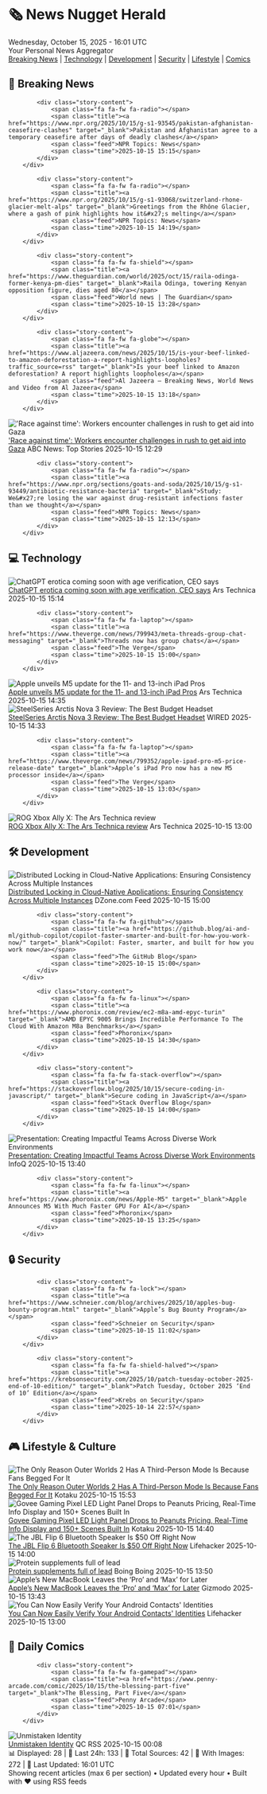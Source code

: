 <!-- Processing 54 RSS feeds at 2025-10-15 16:01:39 UTC -->
<!-- Processing: Penny Arcade -->
<!-- Processing: Poorly Drawn Lines -->
<!-- Processing: Dilbert -->
<!-- Processing: Cyanide & Happiness -->
<!-- Processing: Girl Genius -->
<!-- Processing: CNN Breaking News -->
<!-- Processing: BBC World News -->
<!-- Processing: NPR News -->
<!-- Processing: Sky News World -->
<!-- Processing: The Verge -->
<!-- Processing: Ars Technica -->
<!-- Processing: O'Reilly Radar -->
<!-- Processing: Hacker News -->
<!-- Processing: StackOverflow Blog -->
<!-- Processing: It's FOSS -->
<!-- Processing: OMG! Ubuntu -->
<!-- Processing: GitHub Blog -->
<!-- Processing: GitLab Blog -->
<!-- Processing: DZone -->
<!-- Processing: Coding Horror -->
<!-- Processing: The Pragmatic Engineer -->
<!-- Processing: Kotaku -->
<!-- Processing: Krebs on Security -->
<!-- Processing: Schneier on Security -->
<!-- Generated 4 new posts out of 24 feeds processed -->
<div class="newspaper-header">
    <h1 class="newspaper-title">🗞️ News Nugget Herald</h1>
    <div class="newspaper-date">Wednesday, October 15, 2025 - 16:01 UTC</div>
    <div class="newspaper-subtitle">Your Personal News Aggregator</div>
</div>

<div class="newspaper-nav">
    <a href="#breaking">Breaking News</a> |
    <a href="#tech">Technology</a> |
    <a href="#dev">Development</a> |
    <a href="#security">Security</a> |
    <a href="#lifestyle">Lifestyle</a> |
    <a href="#webcomics">Comics</a>
</div>

<div class="news-section breaking-news" id="breaking">
<h2 class="section-header">🚨 Breaking News</h2>
<div class="stories-container">
<div class="story">
            
            <div class="story-content">
                <span class="fa fa-fw fa-radio"></span>
                <span class="title"><a href="https://www.npr.org/2025/10/15/g-s1-93545/pakistan-afghanistan-ceasefire-clashes" target="_blank">Pakistan and Afghanistan agree to a temporary ceasefire after days of deadly clashes</a></span>
                <span class="feed">NPR Topics: News</span>
                <span class="time">2025-10-15 15:15</span>
            </div>
        </div>
<div class="story">
            
            <div class="story-content">
                <span class="fa fa-fw fa-radio"></span>
                <span class="title"><a href="https://www.npr.org/2025/10/15/g-s1-93068/switzerland-rhone-glacier-melt-alps" target="_blank">Greetings from the Rhône Glacier, where a gash of pink highlights how it&#x27;s melting</a></span>
                <span class="feed">NPR Topics: News</span>
                <span class="time">2025-10-15 14:19</span>
            </div>
        </div>
<div class="story">
            
            <div class="story-content">
                <span class="fa fa-fw fa-shield"></span>
                <span class="title"><a href="https://www.theguardian.com/world/2025/oct/15/raila-odinga-former-kenya-pm-dies" target="_blank">Raila Odinga, towering Kenyan opposition figure, dies aged 80</a></span>
                <span class="feed">World news | The Guardian</span>
                <span class="time">2025-10-15 13:28</span>
            </div>
        </div>
<div class="story">
            
            <div class="story-content">
                <span class="fa fa-fw fa-globe"></span>
                <span class="title"><a href="https://www.aljazeera.com/news/2025/10/15/is-your-beef-linked-to-amazon-deforestation-a-report-highlights-loopholes?traffic_source=rss" target="_blank">Is your beef linked to Amazon deforestation? A report highlights loopholes</a></span>
                <span class="feed">Al Jazeera – Breaking News, World News and Video from Al Jazeera</span>
                <span class="time">2025-10-15 13:18</span>
            </div>
        </div>
<div class="story">
            <img src="https://s.abcnews.com/images/International/israel-gaza-1-rt-gmh-251014_1760448196699_hpMain_4x3t_384.jpg" alt="&#x27;Race against time&#x27;: Workers encounter challenges in rush to get aid into Gaza" class="story-image" loading="lazy" onerror="this.style.display='none'">
            <div class="story-content">
                <span class="fa fa-fw fa-tv"></span>
                <span class="title"><a href="https://abcnews.go.com/Health/humanitarian-workers-detail-challenges-aid-gaza-despite-ceasefire/story?id=126524019" target="_blank">&#x27;Race against time&#x27;: Workers encounter challenges in rush to get aid into Gaza</a></span>
                <span class="feed">ABC News: Top Stories</span>
                <span class="time">2025-10-15 12:29</span>
            </div>
        </div>
<div class="story">
            
            <div class="story-content">
                <span class="fa fa-fw fa-radio"></span>
                <span class="title"><a href="https://www.npr.org/sections/goats-and-soda/2025/10/15/g-s1-93449/antibiotic-resistance-bacteria" target="_blank">Study: We&#x27;re losing the war against drug-resistant infections faster than we thought</a></span>
                <span class="feed">NPR Topics: News</span>
                <span class="time">2025-10-15 12:13</span>
            </div>
        </div>
</div>
</div>
<div class="news-section tech-news" id="tech">
<h2 class="section-header">💻 Technology</h2>
<div class="stories-container">
<div class="story">
            <img src="https://cdn.arstechnica.net/wp-content/uploads/2023/12/openai-math-apples-500x500.jpg" alt="ChatGPT erotica coming soon with age verification, CEO says" class="story-image" loading="lazy" onerror="this.style.display='none'">
            <div class="story-content">
                <span class="fa fa-fw fa-cog"></span>
                <span class="title"><a href="https://arstechnica.com/ai/2025/10/chatgpt-will-soon-allow-erotic-chats-for-verified-adults-only/" target="_blank">ChatGPT erotica coming soon with age verification, CEO says</a></span>
                <span class="feed">Ars Technica</span>
                <span class="time">2025-10-15 15:14</span>
            </div>
        </div>
<div class="story">
            
            <div class="story-content">
                <span class="fa fa-fw fa-laptop"></span>
                <span class="title"><a href="https://www.theverge.com/news/799943/meta-threads-group-chat-messaging" target="_blank">Threads now has group chats</a></span>
                <span class="feed">The Verge</span>
                <span class="time">2025-10-15 15:00</span>
            </div>
        </div>
<div class="story">
            <img src="https://cdn.arstechnica.net/wp-content/uploads/2025/10/Apple-iPad-Pro-hero-251015-500x500.jpg" alt="Apple unveils M5 update for the 11- and 13-inch iPad Pros" class="story-image" loading="lazy" onerror="this.style.display='none'">
            <div class="story-content">
                <span class="fa fa-fw fa-cog"></span>
                <span class="title"><a href="https://arstechnica.com/gadgets/2025/10/apple-unveils-m5-update-for-the-11-and-13-inch-ipad-pros/" target="_blank">Apple unveils M5 update for the 11- and 13-inch iPad Pros</a></span>
                <span class="feed">Ars Technica</span>
                <span class="time">2025-10-15 14:35</span>
            </div>
        </div>
<div class="story">
            <img src="https://media.wired.com/photos/68eece76eadc50eb0ecc741e/master/pass/Review-%20SteelSeries%20Arctis%20Nova%203%20Gaming%20Headset.png" alt="SteelSeries Arctis Nova 3 Review: The Best Budget Headset" class="story-image" loading="lazy" onerror="this.style.display='none'">
            <div class="story-content">
                <span class="fa fa-fw fa-bolt"></span>
                <span class="title"><a href="https://www.wired.com/review/steelseries-arctis-nova-3-review/" target="_blank">SteelSeries Arctis Nova 3 Review: The Best Budget Headset</a></span>
                <span class="feed">WIRED</span>
                <span class="time">2025-10-15 14:33</span>
            </div>
        </div>
<div class="story">
            
            <div class="story-content">
                <span class="fa fa-fw fa-laptop"></span>
                <span class="title"><a href="https://www.theverge.com/news/799352/apple-ipad-pro-m5-price-release-date" target="_blank">Apple’s iPad Pro now has a new M5 processor inside</a></span>
                <span class="feed">The Verge</span>
                <span class="time">2025-10-15 13:03</span>
            </div>
        </div>
<div class="story">
            <img src="https://cdn.arstechnica.net/wp-content/uploads/2025/10/rogpromo-500x500-1760476764.jpg" alt="ROG Xbox Ally X: The Ars Technica review" class="story-image" loading="lazy" onerror="this.style.display='none'">
            <div class="story-content">
                <span class="fa fa-fw fa-cog"></span>
                <span class="title"><a href="https://arstechnica.com/gaming/2025/10/rog-xbox-ally-x-the-ars-technica-review/" target="_blank">ROG Xbox Ally X: The Ars Technica review</a></span>
                <span class="feed">Ars Technica</span>
                <span class="time">2025-10-15 13:00</span>
            </div>
        </div>
</div>
</div>
<div class="news-section dev-news" id="dev">
<h2 class="section-header">🛠️ Development</h2>
<div class="stories-container">
<div class="story">
            <img src="https://dz2cdn1.dzone.com/thumbnail?fid=18699311&w=600" alt="Distributed Locking in Cloud-Native Applications: Ensuring Consistency Across Multiple Instances" class="story-image" loading="lazy" onerror="this.style.display='none'">
            <div class="story-content">
                <span class="fa fa-fw fa-newspaper"></span>
                <span class="title"><a href="https://dzone.com/articles/distributed-locking-cloud-native-applications" target="_blank">Distributed Locking in Cloud-Native Applications: Ensuring Consistency Across Multiple Instances</a></span>
                <span class="feed">DZone.com Feed</span>
                <span class="time">2025-10-15 15:00</span>
            </div>
        </div>
<div class="story">
            
            <div class="story-content">
                <span class="fa fa-fw fa-github"></span>
                <span class="title"><a href="https://github.blog/ai-and-ml/github-copilot/copilot-faster-smarter-and-built-for-how-you-work-now/" target="_blank">Copilot: Faster, smarter, and built for how you work now</a></span>
                <span class="feed">The GitHub Blog</span>
                <span class="time">2025-10-15 15:00</span>
            </div>
        </div>
<div class="story">
            
            <div class="story-content">
                <span class="fa fa-fw fa-linux"></span>
                <span class="title"><a href="https://www.phoronix.com/review/ec2-m8a-amd-epyc-turin" target="_blank">AMD EPYC 9005 Brings Incredible Performance To The Cloud With Amazon M8a Benchmarks</a></span>
                <span class="feed">Phoronix</span>
                <span class="time">2025-10-15 14:30</span>
            </div>
        </div>
<div class="story">
            
            <div class="story-content">
                <span class="fa fa-fw fa-stack-overflow"></span>
                <span class="title"><a href="https://stackoverflow.blog/2025/10/15/secure-coding-in-javascript/" target="_blank">Secure coding in JavaScript</a></span>
                <span class="feed">Stack Overflow Blog</span>
                <span class="time">2025-10-15 14:00</span>
            </div>
        </div>
<div class="story">
            <img src="https://res.infoq.com/presentations/team-diversity-productivity/en/mediumimage/natan-zabkar-nordberg-medium-1757666105109.jpg" alt="Presentation: Creating Impactful Teams Across Diverse Work Environments" class="story-image" loading="lazy" onerror="this.style.display='none'">
            <div class="story-content">
                <span class="fa fa-fw fa-info-circle"></span>
                <span class="title"><a href="https://www.infoq.com/presentations/team-diversity-productivity/?utm_campaign=infoq_content&utm_source=infoq&utm_medium=feed&utm_term=global" target="_blank">Presentation: Creating Impactful Teams Across Diverse Work Environments</a></span>
                <span class="feed">InfoQ</span>
                <span class="time">2025-10-15 13:40</span>
            </div>
        </div>
<div class="story">
            
            <div class="story-content">
                <span class="fa fa-fw fa-linux"></span>
                <span class="title"><a href="https://www.phoronix.com/news/Apple-M5" target="_blank">Apple Announces M5 With Much Faster GPU For AI</a></span>
                <span class="feed">Phoronix</span>
                <span class="time">2025-10-15 13:25</span>
            </div>
        </div>
</div>
</div>
<div class="news-section security-news" id="security">
<h2 class="section-header">🔒 Security</h2>
<div class="stories-container">
<div class="story">
            
            <div class="story-content">
                <span class="fa fa-fw fa-lock"></span>
                <span class="title"><a href="https://www.schneier.com/blog/archives/2025/10/apples-bug-bounty-program.html" target="_blank">Apple’s Bug Bounty Program</a></span>
                <span class="feed">Schneier on Security</span>
                <span class="time">2025-10-15 11:02</span>
            </div>
        </div>
<div class="story">
            
            <div class="story-content">
                <span class="fa fa-fw fa-shield-halved"></span>
                <span class="title"><a href="https://krebsonsecurity.com/2025/10/patch-tuesday-october-2025-end-of-10-edition/" target="_blank">Patch Tuesday, October 2025 ‘End of 10’ Edition</a></span>
                <span class="feed">Krebs on Security</span>
                <span class="time">2025-10-14 22:57</span>
            </div>
        </div>
</div>
</div>
<div class="news-section lifestyle-news" id="lifestyle">
<h2 class="section-header">🎮 Lifestyle & Culture</h2>
<div class="stories-container">
<div class="story">
            <img src="https://kotaku.com/app/uploads/2025/10/outerworldd2-1280x720.jpg" alt="The Only Reason Outer Worlds 2 Has A Third-Person Mode Is Because Fans Begged For It" class="story-image" loading="lazy" onerror="this.style.display='none'">
            <div class="story-content">
                <span class="fa fa-fw fa-gamepad"></span>
                <span class="title"><a href="https://kotaku.com/outer-worlds-2-third-person-option-first-person-new-vegas-fov-console-2000635681" target="_blank">The Only Reason Outer Worlds 2 Has A Third-Person Mode Is Because Fans Begged For It</a></span>
                <span class="feed">Kotaku</span>
                <span class="time">2025-10-15 15:53</span>
            </div>
        </div>
<div class="story">
            <img src="https://kotaku.com/app/uploads/2025/10/GovveGamingPixelLight-1280x853.jpg" alt="Govee Gaming Pixel LED Light Panel Drops to Peanuts Pricing, Real-Time Info Display and 150+ Scenes Built In" class="story-image" loading="lazy" onerror="this.style.display='none'">
            <div class="story-content">
                <span class="fa fa-fw fa-gamepad"></span>
                <span class="title"><a href="https://kotaku.com/govee-gaming-pixel-led-light-panel-drops-to-peanuts-pricing-real-time-info-display-and-150-scenes-built-in-2000635378" target="_blank">Govee Gaming Pixel LED Light Panel Drops to Peanuts Pricing, Real-Time Info Display and 150+ Scenes Built In</a></span>
                <span class="feed">Kotaku</span>
                <span class="time">2025-10-15 14:40</span>
            </div>
        </div>
<div class="story">
            <img src="https://lifehacker.com/imagery/articles/01K7KQ469QX5RJMPHHYQZHW7ET/hero-image.png" alt="The JBL Flip 6 Bluetooth Speaker Is $50 Off Right Now" class="story-image" loading="lazy" onerror="this.style.display='none'">
            <div class="story-content">
                <span class="fa fa-fw fa-life-ring"></span>
                <span class="title"><a href="https://lifehacker.com/tech/jbl-flip-6-bluetooth-speaker-deal?utm_medium=RSS" target="_blank">The JBL Flip 6 Bluetooth Speaker Is $50 Off Right Now</a></span>
                <span class="feed">Lifehacker</span>
                <span class="time">2025-10-15 14:00</span>
            </div>
        </div>
<div class="story">
            <img src="https://i0.wp.com/boingboing.net/wp-content/uploads/2025/10/shutterstock_1982257796.jpg?fit=1000%2C702&amp;quality=60&amp;ssl=1" alt="Protein supplements full of lead" class="story-image" loading="lazy" onerror="this.style.display='none'">
            <div class="story-content">
                <span class="fa fa-fw fa-arrow-right"></span>
                <span class="title"><a href="https://boingboing.net/2025/10/15/protein-supplements-full-of-lead.html" target="_blank">Protein supplements full of lead</a></span>
                <span class="feed">Boing Boing</span>
                <span class="time">2025-10-15 13:50</span>
            </div>
        </div>
<div class="story">
            <img src="https://gizmodo.com/app/uploads/2025/10/Apple-MacBook-Pro-14-in-hero-251015-1280x853.jpg" alt="Apple’s New MacBook Leaves the ‘Pro’ and ‘Max’ for Later" class="story-image" loading="lazy" onerror="this.style.display='none'">
            <div class="story-content">
                <span class="fa fa-fw fa-computer"></span>
                <span class="title"><a href="https://gizmodo.com/apples-new-macbook-leaves-the-pro-and-max-for-later-2000672530" target="_blank">Apple’s New MacBook Leaves the ‘Pro’ and ‘Max’ for Later</a></span>
                <span class="feed">Gizmodo</span>
                <span class="time">2025-10-15 13:43</span>
            </div>
        </div>
<div class="story">
            <img src="https://lifehacker.com/imagery/articles/01K7JC9SYCTDBPQMVWXGQTWZJA/hero-image.png" alt="You Can Now Easily Verify Your Android Contacts&#x27; Identities" class="story-image" loading="lazy" onerror="this.style.display='none'">
            <div class="story-content">
                <span class="fa fa-fw fa-life-ring"></span>
                <span class="title"><a href="https://lifehacker.com/tech/verify-android-contacts-qr-code?utm_medium=RSS" target="_blank">You Can Now Easily Verify Your Android Contacts&#x27; Identities</a></span>
                <span class="feed">Lifehacker</span>
                <span class="time">2025-10-15 13:00</span>
            </div>
        </div>
</div>
</div>
<div class="news-section webcomics-section" id="webcomics">
<h2 class="section-header">🎨 Daily Comics</h2>
<div class="stories-container">
<div class="story">
            
            <div class="story-content">
                <span class="fa fa-fw fa-gamepad"></span>
                <span class="title"><a href="https://www.penny-arcade.com/comic/2025/10/15/the-blessing-part-five" target="_blank">The Blessing, Part Five</a></span>
                <span class="feed">Penny Arcade</span>
                <span class="time">2025-10-15 07:01</span>
            </div>
        </div>
<div class="story">
            <img src="http://www.questionablecontent.net/comics/5679.png" alt="Unmistaken Identity" class="story-image" loading="lazy" onerror="this.style.display='none'">
            <div class="story-content">
                <span class="fa fa-fw fa-music"></span>
                <span class="title"><a href="http://questionablecontent.net/view.php?comic=5679" target="_blank">Unmistaken Identity</a></span>
                <span class="feed">QC RSS</span>
                <span class="time">2025-10-15 00:08</span>
            </div>
        </div>
</div>
</div>

<div class="newspaper-footer">
    <div class="stats">
        📊 Displayed: 28 | 📅 Last 24h: 133 | 📡 Total Sources: 42 | 📸 With Images: 272 |
        🔄 Last Updated: 16:01 UTC
    </div>
    <div class="footer-note">
        Showing recent articles (max 6 per section) • Updated every hour • Built with ❤️ using RSS feeds
    </div>
</div>
